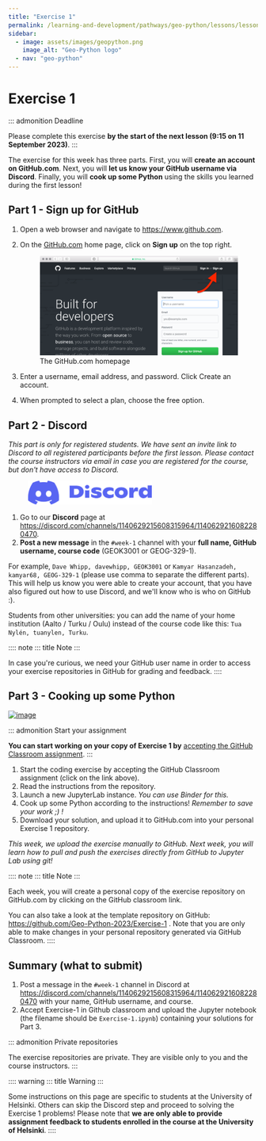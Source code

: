 ```yaml
---
title: "Exercise 1"
permalink: /learning-and-development/pathways/geo-python/lessons/lesson-1/exercise-1/
sidebar:
  - image: assets/images/geopython.png
    image_alt: "Geo-Python logo"
  - nav: "geo-python"
---
```



# Exercise 1

::: admonition
Deadline

Please complete this exercise **by the start of the next lesson (9:15 on
11 September 2023)**.
:::

The exercise for this week has three parts. First, you will **create an
account on GitHub.com**. Next, you will **let us know your GitHub
username via Discord**. Finally, you will **cook up some Python** using
the skills you learned during the first lesson!

## Part 1 - Sign up for GitHub

1.  Open a web browser and navigate to <https://www.github.com>.

2.  On the [GitHub.com](https://www.github.com) home page, click on
    **Sign up** on the top right.

    <figure class="align-center">
    <img src="img/GitHub.png" width="600" alt="img/GitHub.png" />
    <figcaption>The GitHub.com homepage</figcaption>
    </figure>

3.  Enter a username, email address, and password. Click Create an
    account.

4.  When prompted to select a plan, choose the free option.

## Part 2 - Discord

*This part is only for registered students. We have sent an invite link
to Discord to all registered participants before the first lesson.*
*Please contact the course instructors via email in case you are
registered for the course, but don\'t have access to Discord.*

<figure class="dark-light">
<img src="img/Discord-logo.png" class="dark-light" width="250"
alt="img/Discord-logo.png" />
</figure>

1.  Go to our **Discord** page at
    <https://discord.com/channels/1140629215608315964/1140629216082280470>.
2.  **Post a new message** in the `#week-1` channel with your **full
    name, GitHub username, course code** (GEOK3001 or GEOG-329-1).

For example, `Dave Whipp, davewhipp, GEOK3001` or
`Kamyar Hasanzadeh, kamyar68, GEOG-329-1` (please use comma to separate
the different parts). This will help us know you were able to create
your account, that you have also figured out how to use Discord, and
we\'ll know who is who on GitHub :).

Students from other universities: you can add the name of your home
institution (Aalto / Turku / Oulu) instead of the course code like this:
`Tua Nylén, tuanylen, Turku`.

:::: note
::: title
Note
:::

In case you\'re curious, we need your GitHub user name in order to
access your exercise repositories in GitHub for grading and feedback.
::::

## Part 3 - Cooking up some Python

[![image](https://img.shields.io/badge/launch-binder-red.svg)](https://mybinder.org/v2/gh/Geo-Python-2023/Binder/main?urlpath=lab)

::: admonition
Start your assignment

**You can start working on your copy of Exercise 1 by** [accepting the
GitHub Classroom assignment](https://classroom.github.com/a/vwOAq8qb).
:::

1.  Start the coding exercise by accepting the GitHub Classroom
    assignment (click on the link above).
2.  Read the instructions from the repository.
3.  Launch a new JupyterLab instance. *You can use Binder for this.*
4.  Cook up some Python according to the instructions! *Remember to save
    your work ;) !*
5.  Download your solution, and upload it to GitHub.com into your
    personal Exercise 1 repository.

*This week, we upload the exercise manually to GitHub. Next week, you
will learn how to pull and push the exercises directly from GitHub to
Jupyter Lab using git!*

:::: note
::: title
Note
:::

Each week, you will create a personal copy of the exercise repository on
GitHub.com by clicking on the GitHub classroom link.

You can also take a look at the template repository on GitHub:
<https://github.com/Geo-Python-2023/Exercise-1> . Note that you are only
able to make changes in your personal repository generated via GitHub
Classroom.
::::

## Summary (what to submit)

1.  Post a message in the `#week-1` channel in Discord at
    <https://discord.com/channels/1140629215608315964/1140629216082280470>
    with your name, GitHub username, and course.
2.  Accept Exercise-1 in Github classroom and upload the Jupyter
    notebook (the filename should be `Exercise-1.ipynb`) containing your
    solutions for Part 3.

::: admonition
Private repositories

The exercise repositories are private. They are visible only to you and
the course instructors.
:::

:::: warning
::: title
Warning
:::

Some instructions on this page are specific to students at the
University of Helsinki. Others can skip the Discord step and proceed to
solving the Exercise 1 problems! Please note that **we are only able to
provide assignment feedback to students enrolled in the course at the
University of Helsinki**.
::::
